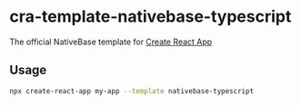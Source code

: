 # cra-template-nativebase-typescript

The official NativeBase template for [Create React App](https://github.com/facebook/create-react-app)

## Usage

```sh
npx create-react-app my-app --template nativebase-typescript
```
